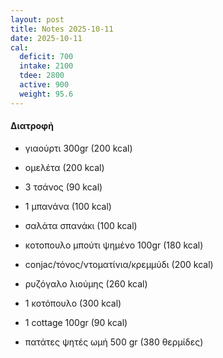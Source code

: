 ```yaml
---
layout: post
title: Notes 2025-10-11
date: 2025-10-11
cal:
  deficit: 700
  intake: 2100
  tdee: 2800
  active: 900
  weight: 95.6
---
```


#### Διατροφή

- γιαούρτι 300gr (200 kcal)
- ομελέτα (200 kcal)
- 3 τσάνος (90 kcal)
- 1 μπανάνα (100 kcal)

- σαλάτα σπανάκι (100 kcal)
- κοτοπουλο μπούτι ψημένο 100gr (180 kcal)
- conjac/τόνος/ντοματίνια/κρεμμύδι (200 kcal)
- ρυζόγαλο λιούμης (260 kcal)

- 1 κοτόπουλο (300 kcal)
- 1 cottage 100gr (90 kcal)
- πατάτες ψητές ωμή 500 gr  (380 θερμίδες)

